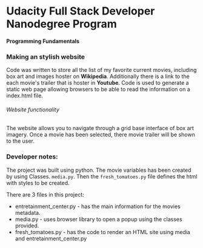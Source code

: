 # Udacity Full Stack Developer Nanodegree Program
#### Programming Fundamentals
### Making an stylish website
Code was written to store all the list of my favorite current movies, including box art and images hoster on **Wikipedia**. Additionally there is a link to the each movie's trailer that is hoster in **Youtube**. Code is used to generate a static web page allowing browsers to be able to read the information on a index.html file.

###### Website functionality
The website allows you to navigate through a grid base interface of box art imagery. Once a movie has been selected, there movie trailer will be shown to the user.

### Developer notes:
The project was built using python.
The movie variables has been created by using Classes.  ```media.py```.
Then the ```fresh_tomatoes.py``` file defines the html with styles to be created.

There are 3 files in this project:
 - entretainment_center.py - has the main information for the movies metadata.
 - media.py -  uses browser library to open a popup using the classes provided.
 - fresh_tomatoes.py - has the code to render an HTML site using media and entretainment_center.py
